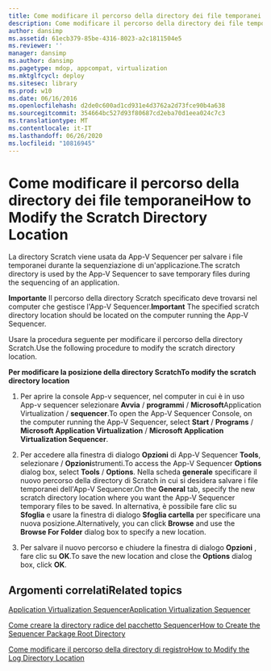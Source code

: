```yaml
---
title: Come modificare il percorso della directory dei file temporanei
description: Come modificare il percorso della directory dei file temporanei
author: dansimp
ms.assetid: 61ecb379-85be-4316-8023-a2c1811504e5
ms.reviewer: ''
manager: dansimp
ms.author: dansimp
ms.pagetype: mdop, appcompat, virtualization
ms.mktglfcycl: deploy
ms.sitesec: library
ms.prod: w10
ms.date: 06/16/2016
ms.openlocfilehash: d2de0c600ad1cd931e4d3762a2d73fce90b4a638
ms.sourcegitcommit: 354664bc527d93f80687cd2eba70d1eea024c7c3
ms.translationtype: MT
ms.contentlocale: it-IT
ms.lasthandoff: 06/26/2020
ms.locfileid: "10816945"
---
```

# <span data-ttu-id="c8cbc-103">Come modificare il percorso della directory dei file temporanei</span><span class="sxs-lookup"><span data-stu-id="c8cbc-103">How to Modify the Scratch Directory Location</span></span>


<span data-ttu-id="c8cbc-104">La directory Scratch viene usata da App-V Sequencer per salvare i file temporanei durante la sequenziazione di un'applicazione.</span><span class="sxs-lookup"><span data-stu-id="c8cbc-104">The scratch directory is used by the App-V Sequencer to save temporary files during the sequencing of an application.</span></span>

<span data-ttu-id="c8cbc-105">**Importante**  Il percorso della directory Scratch specificato deve trovarsi nel computer che gestisce l'App-V Sequencer.</span><span class="sxs-lookup"><span data-stu-id="c8cbc-105">**Important** The specified scratch directory location should be located on the computer running the App-V Sequencer.</span></span>

 

<span data-ttu-id="c8cbc-106">Usare la procedura seguente per modificare il percorso della directory Scratch.</span><span class="sxs-lookup"><span data-stu-id="c8cbc-106">Use the following procedure to modify the scratch directory location.</span></span>

**<span data-ttu-id="c8cbc-107">Per modificare la posizione della directory Scratch</span><span class="sxs-lookup"><span data-stu-id="c8cbc-107">To modify the scratch directory location</span></span>**

1.  <span data-ttu-id="c8cbc-108">Per aprire la console App-v sequencer, nel computer in cui è in uso App-v sequencer selezionare **Avvia**  /  **programmi**  /  **Microsoft**Application Virtualization  /  **sequencer**.</span><span class="sxs-lookup"><span data-stu-id="c8cbc-108">To open the App-V Sequencer Console, on the computer running the App-V Sequencer, select **Start** / **Programs** / **Microsoft Application Virtualization** / **Microsoft Application Virtualization Sequencer**.</span></span>

2.  <span data-ttu-id="c8cbc-109">Per accedere alla finestra di dialogo **Opzioni** di App-V Sequencer **Tools**, selezionare  /  **Opzioni**strumenti.</span><span class="sxs-lookup"><span data-stu-id="c8cbc-109">To access the App-V Sequencer **Options** dialog box, select **Tools** / **Options**.</span></span> <span data-ttu-id="c8cbc-110">Nella scheda **generale** specificare il nuovo percorso della directory di Scratch in cui si desidera salvare i file temporanei dell'App-V Sequencer.</span><span class="sxs-lookup"><span data-stu-id="c8cbc-110">On the **General** tab, specify the new scratch directory location where you want the App-V Sequencer temporary files to be saved.</span></span> <span data-ttu-id="c8cbc-111">In alternativa, è possibile fare clic su **Sfoglia** e usare la finestra di dialogo **Sfoglia cartella** per specificare una nuova posizione.</span><span class="sxs-lookup"><span data-stu-id="c8cbc-111">Alternatively, you can click **Browse** and use the **Browse For Folder** dialog box to specify a new location.</span></span>

3.  <span data-ttu-id="c8cbc-112">Per salvare il nuovo percorso e chiudere la finestra di dialogo **Opzioni** , fare clic su **OK**.</span><span class="sxs-lookup"><span data-stu-id="c8cbc-112">To save the new location and close the **Options** dialog box, click **OK**.</span></span>

## <span data-ttu-id="c8cbc-113">Argomenti correlati</span><span class="sxs-lookup"><span data-stu-id="c8cbc-113">Related topics</span></span>


[<span data-ttu-id="c8cbc-114">Application Virtualization Sequencer</span><span class="sxs-lookup"><span data-stu-id="c8cbc-114">Application Virtualization Sequencer</span></span>](application-virtualization-sequencer.md)

[<span data-ttu-id="c8cbc-115">Come creare la directory radice del pacchetto Sequencer</span><span class="sxs-lookup"><span data-stu-id="c8cbc-115">How to Create the Sequencer Package Root Directory</span></span>](how-to-create-the-sequencer-package-root-directory.md)

[<span data-ttu-id="c8cbc-116">Come modificare il percorso della directory di registro</span><span class="sxs-lookup"><span data-stu-id="c8cbc-116">How to Modify the Log Directory Location</span></span>](how-to-modify-the-log-directory-location.md)

 

 





